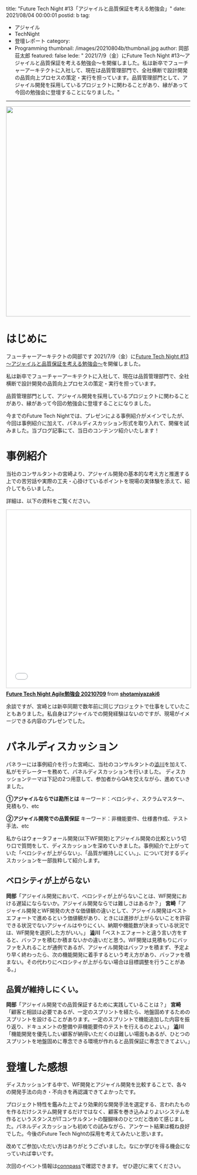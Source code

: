 title: "Future Tech Night #13「アジャイルと品質保証を考える勉強会」"
date: 2021/08/04 00:00:01
postid: b
tag:
  - アジャイル
  - TechNight
  - 登壇レポート
category:
  - Programming
thumbnail: /images/20210804b/thumbnail.jpg
author: 岡部荘太郎
featured: false
lede: " 2021/7/9（金）にFuture Tech Night #13～アジャイルと品質保証を考える勉強会～を開催しました。私は新卒でフューチャーアーキテクトに入社して、現在は品質管理部門で、全社横断で設計開発の品質向上プロセスの策定・実行を担っています。品質管理部門として、アジャイル開発を採用しているプロジェクトに関わることがあり、縁があって今回の勉強会に登壇することになりました。"
---

<img src="/images/20210804b/sea-985545_640.jpg" alt="" title="MerioによるPixabayからの画像" width="640" height="573" loading="lazy">

# はじめに
フューチャーアーキテクトの岡部です
2021/7/9（金）に[Future Tech Night #13～アジャイルと品質保証を考える勉強会～](https://future.connpass.com/event/217290/)を開催しました。

私は新卒でフューチャーアーキテクトに入社して、現在は品質管理部門で、全社横断で設計開発の品質向上プロセスの策定・実行を担っています。

品質管理部門として、アジャイル開発を採用しているプロジェクトに関わることがあり、縁があって今回の勉強会に登壇することになりました。

今までのFuture Tech Nightでは、プレゼンによる事例紹介がメインでしたが、今回は事例紹介に加えて、パネルディスカッション形式を取り入れて、開催を試みました。当ブログ記事にて、当日のコンテンツ紹介いたします！

# 事例紹介
当社のコンサルタントの宮崎より、アジャイル開発の基本的な考え方と推進する上での苦労話や実際の工夫・心掛けているポイントを現場の実体験を添えて、紹介してもらいました。

詳細は、以下の資料をご覧ください。

<iframe src="//www.slideshare.net/slideshow/embed_code/key/EBBSFVs939AcyO" width="595" height="485" frameborder="0" marginwidth="0" marginheight="0" scrolling="no" style="border:1px solid #CCC; border-width:1px; margin-bottom:5px; max-width: 100%;" allowfullscreen> </iframe> <div style="margin-bottom:5px"> <strong> <a href="//www.slideshare.net/shotamiyazaki6/future-tech-night-agile-20210709" title=" Future Tech Night Agile勉強会 20210709" target="_blank"> Future Tech Night Agile勉強会 20210709</a> </strong> from <strong><a href="https://www.slideshare.net/shotamiyazaki6" target="_blank">shotamiyazaki6</a></strong> </div>

余談ですが、宮崎とは新卒同期で数年前に同じプロジェクトで仕事をしていたこともありました。私自身はアジャイルでの開発経験はないのですが、現場がイメージできる内容のプレゼンでした。

# パネルディスカッション
パネラーには事例紹介を行った宮崎に、当社のコンサルタントの[澁川](/authors/%E6%BE%81%E5%B7%9D%E5%96%9C%E8%A6%8F/)を加えて、私がモデレーターを務めて、パネルディスカッションを行いました。
ディスカッションテーマは下記の2つ用意して、参加者からQAを交えながら、進めていきました。

**①アジャイルならでは勘所とは**
キーワード：ベロシティ、スクラムマスター、見積もり、etc

**②アジャイル開発での品質保証**
キーワード：非機能要件、仕様書作成、テスト手法、etc

私からはウォータフォール開発(以下WF開発)とアジャイル開発の比較という切り口で質問をして、ディスカッションを深めていきました。事例紹介で上がっていた「ベロシティが上がらない」、「品質が維持しにくい。」、について対するディスカッションを一部抜粋して紹介します。

## ベロシティが上がらない
**岡部**「アジャイル開発において、ベロシティが上がらないことは、WF開発における遅延にならないか。アジャイル開発ならでは難しさはあるか？」
**宮崎**「アジャイル開発とWF開発の大きな価値観の違いとして、アジャイル開発はベストエフォートで進めるという価値観があり、ときには進捗が上がらないことを許容できる状況でないアジャイルはやりにくい、納期や機能数が決まっている状況では、WF開発を選択した方がいい。」
**澁川**「ベストエフォートと違う言い方をすると、バッファを積むか積まないかの違いだと思う。WF開発は見積もりにバッファを入れることが通例であるが、アジャイル開発はバッファを積まず、予定より早く終わったら、次の機能開発に着手するという考え方があり、バッファを積まない。その代わりにベロシティが上がらない場合は目標調整を行うことがある。」

## 品質が維持しにくい。
**岡部**「アジャイル開発での品質保証するために実践していることは？」
**宮崎**「顧客と相談は必要であるが、一定のスプリントを経たら、地盤固めするためのスプリントを設けることがあります。一定のスプリントで機能追加した内容を振り返り、ドキュメントの整備や非機能要件のテストを行えるのとよい。」
**澁川**「機能開発を優先したい顧客が納得いただくのは難しい場面もあるが、ひとつのスプリントを地盤固めに専念できる環境が作れると品質保証に専念できてよい。」

# 登壇した感想
ディスカッションする中で、WF開発とアジャイル開発を比較することで、各々の開発手法の向き・不向きを再認識できてよかったです。

プロジェクト特性を鑑みた上でより効果的な開発手法を選定する、言われたものを作るだけシステム開発するだけではなく、顧客を巻き込みよりよいシステムを作るというスタンスがITコンサルタントの醍醐味のひとつだと改めて感じました。パネルディスカッションも初めての試みながら、アンケート結果は概ね良好でした。今後のFuture Tech Nightの採用を考えてみたいと思います。

改めてご参加いただい方はありがとうございました。なにか学びを得る機会になっていれば幸いです。

次回のイベント情報は[connpass](https://future.connpass.com/)で確認できます。
ぜひ遊びに来てください。
